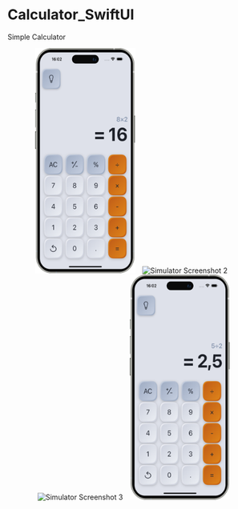 # Calculator_SwiftUI
Simple Calculator 

<p align="center">
  <img
    src="https://raw.githubusercontent.com/Gargoros/Calculator_SwiftUI/main/Screenshot/calc01.png"
    alt="Simulator Screenshot 1"
    width="200" height="450"
    style="margin-right:10px;"
  />
  <img
    src="https://raw.githubusercontent.com/Gargoros/Calculator_SwiftUI/main/Screenshot/calc02.png"
    alt="Simulator Screenshot 2"
    width="200" height="450"
    style="margin-right:10px;"
  />
  <img
    src="https://raw.githubusercontent.com/Gargoros/Calculator_SwiftUI/main/Screenshot/calc03.png"
    alt="Simulator Screenshot 3"
    width="200" height="450"
    style="margin-right:10px;"
  />
  <img
    src="https://raw.githubusercontent.com/Gargoros/Calculator_SwiftUI/main/Screenshot/calc04.png"
    alt="Simulator Screenshot 4"
    width="200" height="450"
  />
</p>
